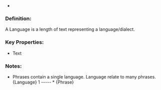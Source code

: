 -
### Definition:
A Language is a length of text representing a language/dialect.

### Key Properties:
* Text

### Notes:
* Phrases contain a single language. Language relate to many phrases. {Language} 1 ----- * {Phrase}